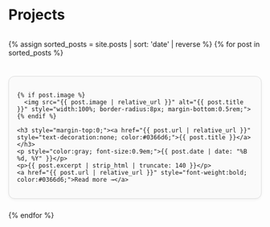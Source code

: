 # Projects

<div style="display: grid; grid-template-columns: repeat(auto-fit, minmax(280px, 1fr)); gap: 1.5rem;">

  {% assign sorted_posts = site.posts | sort: 'date' | reverse %}
  {% for post in sorted_posts %}
  <div style="border: 1px solid #ddd; border-radius: 12px; padding: 1rem; background: #fafafa; box-shadow: 0 2px 5px rgba(0,0,0,0.05);">
    
    {% if post.image %}
      <img src="{{ post.image | relative_url }}" alt="{{ post.title }}" style="width:100%; border-radius:8px; margin-bottom:0.5rem;">
    {% endif %}
    
    <h3 style="margin-top:0;"><a href="{{ post.url | relative_url }}" style="text-decoration:none; color:#0366d6;">{{ post.title }}</a></h3>
    <p style="color:gray; font-size:0.9em;">{{ post.date | date: "%B %d, %Y" }}</p>
    <p>{{ post.excerpt | strip_html | truncate: 140 }}</p>
    <a href="{{ post.url | relative_url }}" style="font-weight:bold; color:#0366d6;">Read more →</a>
  </div>
  {% endfor %}

</div>
